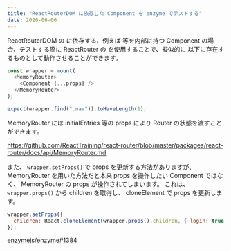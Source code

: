 ```yaml
---
title: "ReactRouterDOM に依存した Component を enzyme でテストする"
date: 2020-06-06
---
```


ReactRouterDOM の <Route /> に依存する、例えば <Link /> 等を内部に持つ Component の場合、テストする際に ReactRouter の <MemoryRouter /> を使用することで、擬似的に <Route /> 以下に存在するものとして動作させることができます。

```javascript
const wrapper = mount(
  <MemoryRouter>
    <Component {...props} />
  </MemoryRouter>
);

expect(wrapper.find(".nav")).toHaveLength(1);
```

MemoryRouter には initialEntries 等の props により Router の状態を渡すことができます。

https://github.com/ReactTraining/react-router/blob/master/packages/react-router/docs/api/MemoryRouter.md

また、 `wrapper.setProps()` で props を更新する方法がありますが、 MemoryRouter を用いた方法だと本来 props を操作したい Component ではなく、 MemoryRouter の props が操作されてしまいます。
これは、 `wrapper.props()` から children を取得し、 cloneElement で props を更新します。

```javascript
wrapper.setProps({
  children: React.cloneElement(wrapper.props().children, { login: true }),
});
```

[enzymejs/enzyme#1384](https://github.com/enzymejs/enzyme/issues/1384)
